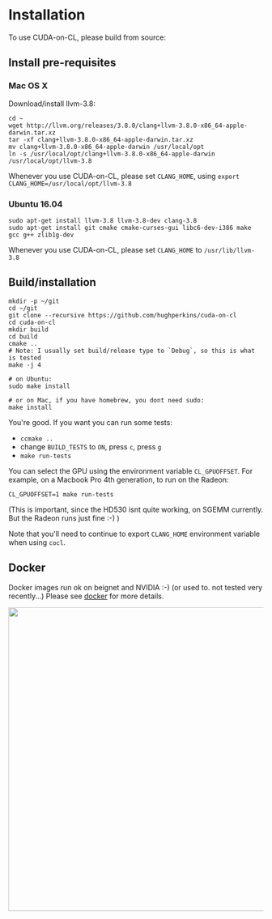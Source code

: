 # Installation

To use CUDA-on-CL, please build from source:

## Install pre-requisites

### Mac OS X

Download/install llvm-3.8:
```
cd ~
wget http://llvm.org/releases/3.8.0/clang+llvm-3.8.0-x86_64-apple-darwin.tar.xz
tar -xf clang+llvm-3.8.0-x86_64-apple-darwin.tar.xz
mv clang+llvm-3.8.0-x86_64-apple-darwin /usr/local/opt
ln -s /usr/local/opt/clang+llvm-3.8.0-x86_64-apple-darwin /usr/local/opt/llvm-3.8
```

Whenever you use CUDA-on-CL, please set `CLANG_HOME`, using `export CLANG_HOME=/usr/local/opt/llvm-3.8`

### Ubuntu 16.04

```
sudo apt-get install llvm-3.8 llvm-3.8-dev clang-3.8
sudo apt-get install git cmake cmake-curses-gui libc6-dev-i386 make gcc g++ zlib1g-dev
```

Whenever you use CUDA-on-CL, please set `CLANG_HOME` to `/usr/lib/llvm-3.8`

## Build/installation

```
mkdir -p ~/git
cd ~/git
git clone --recursive https://github.com/hughperkins/cuda-on-cl
cd cuda-on-cl
mkdir build
cd build
cmake ..
# Note: I usually set build/release type to `Debug`, so this is what is tested
make -j 4

# on Ubuntu:
sudo make install

# or on Mac, if you have homebrew, you dont need sudo:
make install
```

You're good.  If you want you can run some tests:
- `ccmake ..`
- change `BUILD_TESTS` to `ON`, press `c`, press `g`
- `make run-tests`

You can select the GPU using the environment variable `CL_GPUOFFSET`. For example, on a Macbook Pro 4th generation, to run on the Radeon:
```
CL_GPUOFFSET=1 make run-tests
```
(This is important, since the HD530 isnt quite working, on SGEMM currently. But the Radeon runs just fine :-) )

Note that you'll need to continue to export `CLANG_HOME` environment variable when using `cocl`.

## Docker

Docker images run ok on beignet and NVIDIA :-)  (or used to. not tested very recently...)  Please see [docker](docker) for more details.

<img src="https://github.com/hughperkins/cuda-on-cl/raw/master/doc/img/dockerfile_beignet_cudasample.png?raw=true" width="600" />
